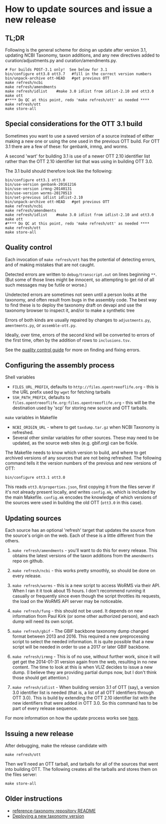 # How to update sources and issue a new release

## TL;DR

Following is the general scheme for doing an update after version 3.1,
updating NCBI Taxonomy, taxon additions, and any new directives added
to curation/adjustments.py and curation/amendments.py.

    # For builds POST-3.1 only!  See below for 3.1
    bin/configure ott3.8 ott3.7   #fill in the correct version numbers
    bin/unpack-archive ott-HEAD   #get previous OTT
    make refresh/ncbi
    make refresh/amendments
    make refresh/idlist    #make 3.0 idlist from idlist-2.10 and ott3.0
    make ott
    #**** Do QC at this point, redo 'make refresh/ott' as needed ****
    make refresh/ott
    make store-all

## Special considerations for the OTT 3.1 build

Sometimes you want to use a saved version of a source instead of
either making a new one or using the one used in the previous OTT
build.  For OTT 3.1 there are a few of these: for genbank, irmng, and
worms.

A second 'wart' for building 3.1 is use of a newer OTT 2.10 identifier
list rather than the OTT 2.10 identifier list that was using in
building OTT 3.0.

The 3.1 build should therefore look like the following:

    bin/configure ott3.1 ott3.0
    bin/use-version genbank-20161216
    bin/use-version irmng-20140131
    bin/use-version worms-20170513
    bin/set-previous idlist idlist-2.10
    bin/unpack-archive ott-HEAD   #get previous OTT
    make refresh/ncbi
    make refresh/amendments
    make refresh/idlist    #make 3.0 idlist from idlist-2.10 and ott3.0
    make ott
    #**** Do QC at this point, redo 'make refresh/ott' as needed ****
    make refresh/ott
    make store-all

## Quality control

Each invocation of `make refresh/ott` has the potential of detecting
errors, and of making mistakes that are not caught.

Detected errors are written to `debug/transcript.out` on lines
beginning `**`.  (But some of those lines might be innocent, so
attempting to get rid of all such messages may be futile or worse.)

Undetected errors are sometimes not seen until a person looks at the
taxonomy, and often result from bugs in the assembly code.  The best
way to find these is to deploy the taxonomy draft on devapi and use
the taxonomy browser to inspect it, and/or to make a synthetic tree

Errors of both kinds are usually repaired by changes to
`adjustments.py`, `amentments.py`, or `assemble-ott.py`.

Ideally, over time, errors of the second kind will be converted to
errors of the first time, often by the addition of rows to
`inclusions.tsv`.

See the [quality control guide](qc.md) for more on finding and fixing
errors.

## Configuring the assembly process

Shell variables

* `FILES_URL_PREFIX`, defaults to `http://files.opentreeoflife.org` -
  this is the URL prefix used by `wget` for fetching tarballs
* `SSH_PATH_PREFIX`, defaults to
  `files.opentreeoflife.org:files.opentreeoflife.org` - this will be
  the destination used by 'scp' for storing new source and OTT tarballs.

`make` variables in Makefile

* `NCBI_ORIGIN_URL` - where to get `taxdump.tar.gz` when NCBI
  Taxonomy is refreshed.
* Several other similar variables for other sources.  These may need
  to be updated, as the source web sites (e.g. gbif.org) can be
  fickle.

The Makefile needs to know which version to build, and where to get
archived versions of any sources that are not being refreshed.  The
following command tells it the version numbers of the previous and new
versions of OTT:

    bin/configure ott3.1 ott3.0

This reads `ott3.0/properties.json`, first copying it from the files
server if it's not already present locally, and writes `config.mk`,
which is included by the main Makefile.  `config.mk` encodes the
knowledge of which versions of the sources were used in building the
old OTT (`ott3.0` in this case).


## Updating sources

Each source has an optional 'refresh' target that updates the source
from the source's origin on the web.  Each of these is a little
different from the others.

1. `make refresh/amendments` - you'll want to do this for every
   release.  This obtains the latest versions of the taxon additions
   from the `amendments` repo on github.

1. `make refresh/ncbi` - this works pretty smoothly, so should be done
   on every release.

1. `make refresh/worms` - this is a new script to access WoRMS via
   their API.  When I ran it it took about 15 hours.  I don't
   recommend running it casually or frequently since even though the
   script throttles its requests, the load on the WoRMS API server may
   be noticeable.

1. `make refresh/fung` - this should not be used.  It depends on new
   information from Paul Kirk (or some other authorized person), and
   each dump will need its own script.

1. `make refresh/gbif` - The GBIF backbone taxonomy dump changed
   format between 2013 and 2016.  This required a new preprocessing
   script to select the needed information.  It is quite possible that
   a new script will be needed in order to use a 2017 or later GBIF
   backbone.

1. `make refresh/irmng` - This is of no use, without further work,
   since it will get get the 2014-01-31 version again from the web,
   resulting in no new content.  The time to look at this is when VLIZ
   decides to issue a new dump.  (I believe they are providing partial
   dumps now, but I don't think those should get attention.)

1. `make refresh/idlist` - When building version 3.1 of OTT (say), a
   version 3.0 identifier list is needed (that is, a list of all OTT
   identifiers through OTT 3.0).  This is build by extending the OTT
   2.10 identifier list with the new identifiers that were added in
   OTT 3.0.  So this command has to be part of every release sequence.

For more information on how the update process works see
[here](build-system.md).


## Issuing a new release

After debugging, make the release candidate with

    make refresh/ott

Then we'll need an OTT tarball, and tarballs for all of the sources
that went into building OTT.  The following creates all the tarballs
and stores them on the files server:

    make store-all


## Older instructions

* [reference-taxonomy repository README](../README.md)
* [Deploying a new taxonomy version](https://github.com/OpenTreeOfLife/germinator/wiki/Deploying-a-new-taxonomy-version)

